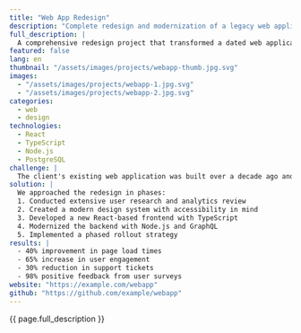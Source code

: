```yaml
---
title: "Web App Redesign"
description: "Complete redesign and modernization of a legacy web application"
full_description: |
  A comprehensive redesign project that transformed a dated web application into a modern, responsive platform. The project involved UX research, design system creation, and full-stack implementation.
featured: false
lang: en
thumbnail: "/assets/images/projects/webapp-thumb.jpg.svg"
images:
  - "/assets/images/projects/webapp-1.jpg.svg"
  - "/assets/images/projects/webapp-2.jpg.svg"
categories:
  - web
  - design
technologies:
  - React
  - TypeScript
  - Node.js
  - PostgreSQL
challenge: |
  The client's existing web application was built over a decade ago and suffered from poor user experience, slow performance, and maintenance difficulties. The challenge was to modernize the platform while ensuring minimal disruption to their 50,000+ active users.
solution: |
  We approached the redesign in phases:
  1. Conducted extensive user research and analytics review
  2. Created a modern design system with accessibility in mind
  3. Developed a new React-based frontend with TypeScript
  4. Modernized the backend with Node.js and GraphQL
  5. Implemented a phased rollout strategy
results: |
  - 40% improvement in page load times
  - 65% increase in user engagement
  - 30% reduction in support tickets
  - 98% positive feedback from user surveys
website: "https://example.com/webapp"
github: "https://github.com/example/webapp"
---
```


{{ page.full_description }} 